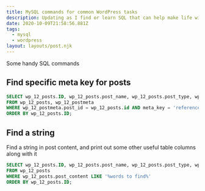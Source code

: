 ```yaml
---
title: MySQL commands for common WordPress tasks
description: Updating as I find or learn SQL that can help make life with WordPress easier.
date: 2020-10-09T21:58:56.881Z
tags:
  - mysql
  - wordpress
layout: layouts/post.njk
---
```

Some handy SQL commands

## Find specific meta key for posts

``` sql
SELECT wp_12_posts.ID, wp_12_posts.post_name, wp_12_posts.post_type, wp_12_posts.post_title, wp_12_postmeta.meta_value
FROM wp_12_posts, wp_12_postmeta
WHERE wp_12_postmeta.post_id = wp_12_posts.id AND meta_key = 'reference_id'
ORDER BY wp_12_posts.ID;
```

## Find a string
Find a string in post content, and print out some other useful table columns along with it

``` sql
SELECT wp_12_posts.ID, wp_12_posts.post_name, wp_12_posts.post_type, wp_12_posts.post_title, wp_12_posts.post_content
FROM wp_12_posts
WHERE wp_12_posts.post_content LIKE '%words to find%'
ORDER BY wp_12_posts.ID;
```
